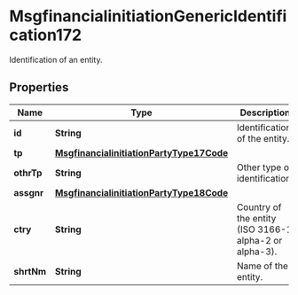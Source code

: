 

# MsgfinancialinitiationGenericIdentification172

Identification of an entity.
## Properties

Name | Type | Description | Notes
------------ | ------------- | ------------- | -------------
**id** | **String** | Identification of the entity. |  [optional]
**tp** | [**MsgfinancialinitiationPartyType17Code**](MsgfinancialinitiationPartyType17Code.md) |  |  [optional]
**othrTp** | **String** | Other type of identification. |  [optional]
**assgnr** | [**MsgfinancialinitiationPartyType18Code**](MsgfinancialinitiationPartyType18Code.md) |  |  [optional]
**ctry** | **String** | Country of the entity (ISO 3166-1 alpha-2 or alpha-3). |  [optional]
**shrtNm** | **String** | Name of the entity. |  [optional]



